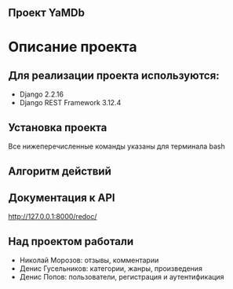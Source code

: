 ## Проект YaMDb
# Описание проекта


## Для реализации проекта используются:
- Django 2.2.16
- Django REST Framework 3.12.4

## Установка проекта
Все нижеперечисленные команды указаны для терминала bash

## Алгоритм действий

## Документация к API
http://127.0.0.1:8000/redoc/

## Над проектом работали
- Николай Морозов: отзывы, комментарии
- Денис Гусельников: категории, жанры, произведения
- Денис Попов: пользователи, регистрация и аутентификация
